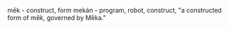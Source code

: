 mēk - construct, form
mekán - program, robot, construct, "a constructed form of mēk, governed by Mēka."
